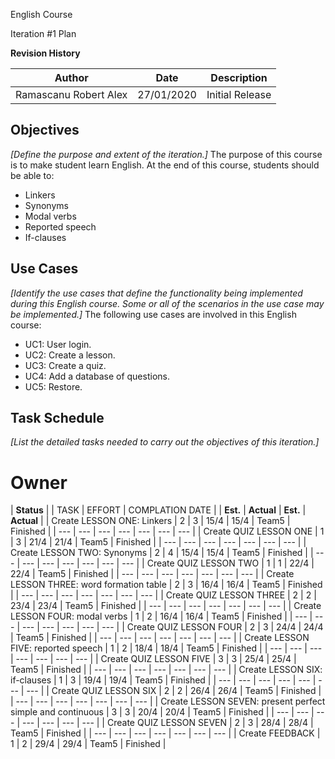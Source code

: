 

English Course

Iteration #1 Plan

**Revision History**

| **Author** | **Date** | **Description** |
| --- | --- | --- |
| Ramascanu Robert Alex | 27/01/2020 | Initial Release |

## Objectives

_[Define the purpose and extent of the iteration.]_ The purpose of this course is to make student learn English. At the end of this course, students should be able to:

- Linkers
- Synonyms
- Modal verbs
- Reported speech
- If-clauses


## Use Cases

_[Identify the use cases that define the functionality being implemented during this English course. Some or all of the scenarios in the use case may be implemented.]_ The following use cases are involved in this English course:

- UC1: User login.
- UC2: Create a lesson.
- UC3: Create a quiz.
- UC4: Add a database of questions.
- UC5: Restore.

## Task Schedule

_[List the detailed tasks needed to carry out the objectives of this iteration.]_


# Owner
 | **Status** |
| TASK | EFFORT | COMPLATION DATE |
| **Est.** | **Actual** | **Est.** | **Actual** |
| Create LESSON ONE: Linkers | 2 | 3 | 15/4 | 15/4 | Team5 | Finished |
| --- | --- | --- | --- | --- | --- | --- |
| Create QUIZ LESSON ONE | 1 | 3 | 21/4 | 21/4 | Team5 | Finished |
| --- | --- | --- | --- | --- | --- | --- |
| Create LESSON TWO: Synonyms | 2 | 4 | 15/4 | 15/4 | Team5 | Finished |
| --- | --- | --- | --- | --- | --- | --- |
| Create QUIZ LESSON TWO | 1 | 1 | 22/4 | 22/4 | Team5 | Finished |
| --- | --- | --- | --- | --- | --- | --- |
| Create LESSON THREE: word formation table | 2 | 3 | 16/4 | 16/4 | Team5 | Finished |
| --- | --- | --- | --- | --- | --- | --- |
| Create QUIZ LESSON THREE | 2 | 2 | 23/4 | 23/4 | Team5 | Finished |
| --- | --- | --- | --- | --- | --- | --- |
| Create LESSON FOUR: modal verbs | 1 | 2 | 16/4 | 16/4 | Team5 | Finished |
| --- | --- | --- | --- | --- | --- | --- |
| Create QUIZ LESSON FOUR | 2 | 3 | 24/4 | 24/4 | Team5 | Finished |
| --- | --- | --- | --- | --- | --- | --- |
| Create LESSON FIVE: reported speech | 1 | 2 | 18/4 | 18/4 | Team5 | Finished |
| --- | --- | --- | --- | --- | --- | --- |
| Create QUIZ LESSON FIVE | 3 | 3 | 25/4 | 25/4 | Team5 | Finished |
| --- | --- | --- | --- | --- | --- | --- |
| Create LESSON SIX: if-clauses | 1 | 3 | 19/4 | 19/4 | Team5 | Finished |
| --- | --- | --- | --- | --- | --- | --- |
| Create QUIZ LESSON SIX | 2 | 2 | 26/4 | 26/4 | Team5 | Finished |
| --- | --- | --- | --- | --- | --- | --- |
| Create LESSON SEVEN: present perfect simple and continuous | 3 | 3 | 20/4 | 20/4 | Team5 | Finished |
| --- | --- | --- | --- | --- | --- | --- |
| Create QUIZ LESSON SEVEN | 2 | 3 | 28/4 | 28/4 | Team5 | Finished |
| --- | --- | --- | --- | --- | --- | --- |
| Create FEEDBACK | 1 | 2 | 29/4 | 29/4 | Team5 | Finished |